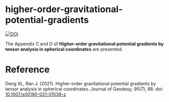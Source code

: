 # higher-order-gravitational-potential-gradients

[![DOI](https://zenodo.org/badge/299549452.svg)](https://zenodo.org/badge/latestdoi/299549452)

The Appendix C and D of **Higher-order gravitational potential gradients by tensor analysis in spherical coordinates** are presented.

# Reference

Deng XL, Ran J. (2021). Higher-order gravitational potential gradients by tensor analysis in spherical coordinates. Journal of Geodesy, 95(7), 88. doi: [10.1007/s00190-021-01539-z](https://doi.org/10.1007/s00190-021-01539-z) 
